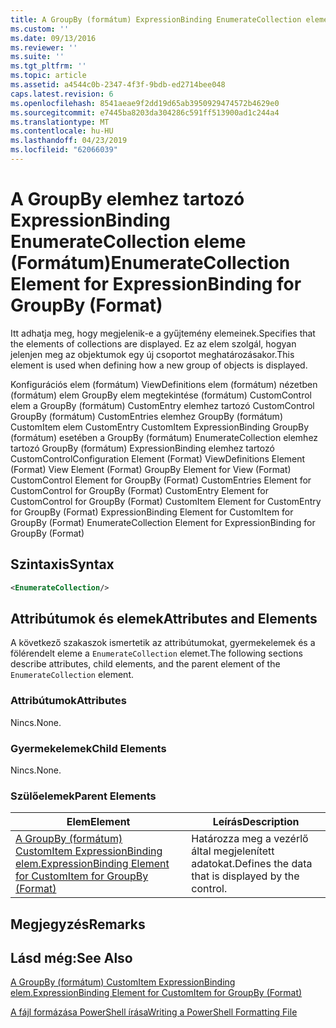 ```yaml
---
title: A GroupBy (formátum) ExpressionBinding EnumerateCollection eleme |} A Microsoft Docs
ms.custom: ''
ms.date: 09/13/2016
ms.reviewer: ''
ms.suite: ''
ms.tgt_pltfrm: ''
ms.topic: article
ms.assetid: a4544c0b-2347-4f3f-9bdb-ed2714bee048
caps.latest.revision: 6
ms.openlocfilehash: 8541aeae9f2dd19d65ab3950929474572b4629e0
ms.sourcegitcommit: e7445ba8203da304286c591ff513900ad1c244a4
ms.translationtype: MT
ms.contentlocale: hu-HU
ms.lasthandoff: 04/23/2019
ms.locfileid: "62066039"
---
```

# <a name="enumeratecollection-element-for-expressionbinding-for-groupby-format"></a><span data-ttu-id="05dec-102">A GroupBy elemhez tartozó ExpressionBinding EnumerateCollection eleme (Formátum)</span><span class="sxs-lookup"><span data-stu-id="05dec-102">EnumerateCollection Element for ExpressionBinding for GroupBy (Format)</span></span>

<span data-ttu-id="05dec-103">Itt adhatja meg, hogy megjelenik-e a gyűjtemény elemeinek.</span><span class="sxs-lookup"><span data-stu-id="05dec-103">Specifies that the elements of collections are displayed.</span></span> <span data-ttu-id="05dec-104">Ez az elem szolgál, hogyan jelenjen meg az objektumok egy új csoportot meghatározásakor.</span><span class="sxs-lookup"><span data-stu-id="05dec-104">This element is used when defining how a new group of objects is displayed.</span></span>

<span data-ttu-id="05dec-105">Konfigurációs elem (formátum) ViewDefinitions elem (formátum) nézetben (formátum) elem GroupBy elem megtekintése (formátum) CustomControl elem a GroupBy (formátum) CustomEntry elemhez tartozó CustomControl GroupBy (formátum) CustomEntries elemhez GroupBy (formátum) CustomItem elem CustomEntry CustomItem ExpressionBinding GroupBy (formátum) esetében a GroupBy (formátum) EnumerateCollection elemhez tartozó GroupBy (formátum) ExpressionBinding elemhez tartozó CustomControl</span><span class="sxs-lookup"><span data-stu-id="05dec-105">Configuration Element (Format) ViewDefinitions Element (Format) View Element (Format) GroupBy Element for View (Format) CustomControl Element for GroupBy (Format) CustomEntries Element for CustomControl for GroupBy (Format) CustomEntry Element for CustomControl for GroupBy (Format) CustomItem Element for CustomEntry for GroupBy (Format) ExpressionBinding Element for CustomItem for GroupBy (Format) EnumerateCollection Element for ExpressionBinding for GroupBy (Format)</span></span>

## <a name="syntax"></a><span data-ttu-id="05dec-106">Szintaxis</span><span class="sxs-lookup"><span data-stu-id="05dec-106">Syntax</span></span>

```xml
<EnumerateCollection/>
```

## <a name="attributes-and-elements"></a><span data-ttu-id="05dec-107">Attribútumok és elemek</span><span class="sxs-lookup"><span data-stu-id="05dec-107">Attributes and Elements</span></span>

<span data-ttu-id="05dec-108">A következő szakaszok ismertetik az attribútumokat, gyermekelemek és a fölérendelt eleme a `EnumerateCollection` elemet.</span><span class="sxs-lookup"><span data-stu-id="05dec-108">The following sections describe attributes, child elements, and the parent element of the `EnumerateCollection` element.</span></span>

### <a name="attributes"></a><span data-ttu-id="05dec-109">Attribútumok</span><span class="sxs-lookup"><span data-stu-id="05dec-109">Attributes</span></span>

<span data-ttu-id="05dec-110">Nincs.</span><span class="sxs-lookup"><span data-stu-id="05dec-110">None.</span></span>

### <a name="child-elements"></a><span data-ttu-id="05dec-111">Gyermekelemek</span><span class="sxs-lookup"><span data-stu-id="05dec-111">Child Elements</span></span>

<span data-ttu-id="05dec-112">Nincs.</span><span class="sxs-lookup"><span data-stu-id="05dec-112">None.</span></span>

### <a name="parent-elements"></a><span data-ttu-id="05dec-113">Szülőelemek</span><span class="sxs-lookup"><span data-stu-id="05dec-113">Parent Elements</span></span>

|<span data-ttu-id="05dec-114">Elem</span><span class="sxs-lookup"><span data-stu-id="05dec-114">Element</span></span>|<span data-ttu-id="05dec-115">Leírás</span><span class="sxs-lookup"><span data-stu-id="05dec-115">Description</span></span>|
|-------------|-----------------|
|[<span data-ttu-id="05dec-116">A GroupBy (formátum) CustomItem ExpressionBinding elem.</span><span class="sxs-lookup"><span data-stu-id="05dec-116">ExpressionBinding Element for CustomItem for GroupBy (Format)</span></span>](./expressionbinding-element-for-customitem-for-groupby-format.md)|<span data-ttu-id="05dec-117">Határozza meg a vezérlő által megjelenített adatokat.</span><span class="sxs-lookup"><span data-stu-id="05dec-117">Defines the data that is displayed by the control.</span></span>|

## <a name="remarks"></a><span data-ttu-id="05dec-118">Megjegyzés</span><span class="sxs-lookup"><span data-stu-id="05dec-118">Remarks</span></span>

## <a name="see-also"></a><span data-ttu-id="05dec-119">Lásd még:</span><span class="sxs-lookup"><span data-stu-id="05dec-119">See Also</span></span>

[<span data-ttu-id="05dec-120">A GroupBy (formátum) CustomItem ExpressionBinding elem.</span><span class="sxs-lookup"><span data-stu-id="05dec-120">ExpressionBinding Element for CustomItem for GroupBy (Format)</span></span>](./expressionbinding-element-for-customitem-for-groupby-format.md)

[<span data-ttu-id="05dec-121">A fájl formázása PowerShell írása</span><span class="sxs-lookup"><span data-stu-id="05dec-121">Writing a PowerShell Formatting File</span></span>](./writing-a-powershell-formatting-file.md)
